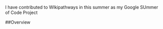 I have contributed to WIkipathways in this summer as my Google SUmmer of Code Project

##Overview


